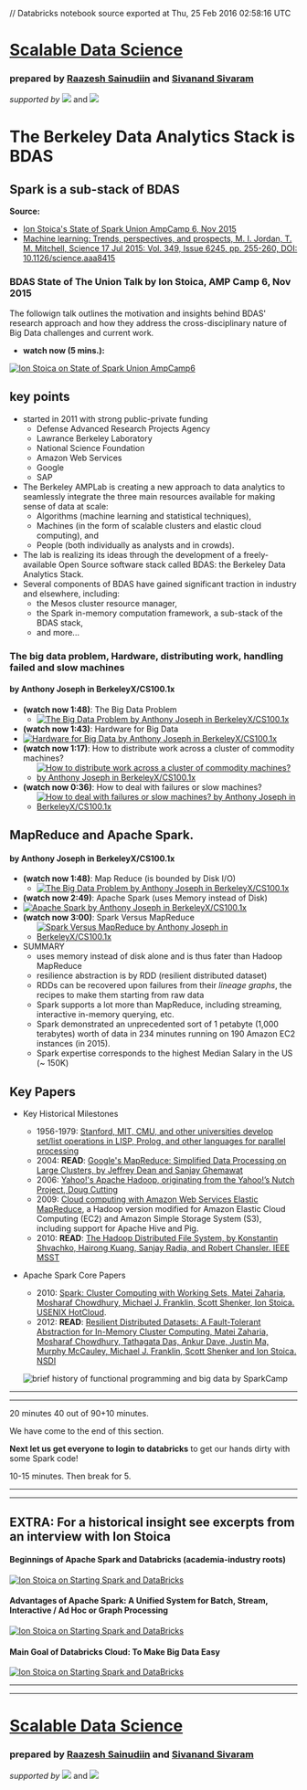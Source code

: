 // Databricks notebook source exported at Thu, 25 Feb 2016 02:58:16 UTC


# [Scalable Data Science](http://www.math.canterbury.ac.nz/~r.sainudiin/courses/ScalableDataScience/)


### prepared by [Raazesh Sainudiin](https://nz.linkedin.com/in/raazesh-sainudiin-45955845) and [Sivanand Sivaram](https://www.linkedin.com/in/sivanand)

*supported by* [![](https://raw.githubusercontent.com/raazesh-sainudiin/scalable-data-science/master/images/databricks_logoTM_200px.png)](https://databricks.com/)
and 
[![](https://raw.githubusercontent.com/raazesh-sainudiin/scalable-data-science/master/images/AWS_logoTM_200px.png)](https://www.awseducate.com/microsite/CommunitiesEngageHome)





# The Berkeley Data Analytics Stack is BDAS
## Spark is a sub-stack of BDAS
**Source:** 
* [Ion Stoica's State of Spark Union AmpCamp 6, Nov 2015](https://www.slideshare.net/secret/9ON8EEAlVKP3Sl)
* [Machine learning: Trends, perspectives, and prospects, M. I. Jordan, T. M. Mitchell, Science  17 Jul 2015: Vol. 349, Issue 6245, pp. 255-260, DOI: 10.1126/science.aaa8415](http://science.sciencemag.org/content/349/6245/255.full-text.pdf+html)

### BDAS State of The Union Talk by Ion Stoica, AMP Camp 6, Nov 2015 
The followign talk outlines the motivation and insights behind BDAS' research approach and how they address the cross-disciplinary nature of Big Data challenges and current work.
* **watch now (5 mins.):** 

[![Ion Stoica on State of Spark Union AmpCamp6](https://github.com/raazesh-sainudiin/scalable-data-science/raw/master/images/week1/stateofthebdasunionAmpCamp6Stoica-5_YTCover.png)](https://www.youtube.com/v/s7kj9XzRBQk?rel=0&autoplay=1&modestbranding=1&start=91&end=386)
 
## key points
* started in 2011 with strong public-private funding
  * Defense Advanced Research Projects Agency
  * Lawrance Berkeley Laboratory
  * National Science Foundation
  * Amazon Web Services
  * Google
  * SAP
* The Berkeley AMPLab is creating a new approach to data analytics to seamlessly integrate the three main resources available for making sense of data at scale: 
  * Algorithms (machine learning and statistical techniques), 
  * Machines (in the form of scalable clusters and elastic cloud computing), and 
  * People (both individually as analysts and in crowds). 
* The lab is realizing its ideas through the development of a freely-available Open Source software stack called BDAS: the Berkeley Data Analytics Stack. 
* Several components of BDAS have gained significant traction in industry and elsewhere, including: 
  * the Mesos cluster resource manager, 
  * the Spark in-memory computation framework, a sub-stack of the BDAS stack, 
  * and more... 





### The big data problem, Hardware, distributing work, handling failed and slow machines
#### by Anthony Joseph in BerkeleyX/CS100.1x

* **(watch now 1:48)**: The Big Data Problem
  * [![The Big Data Problem by Anthony Joseph in BerkeleyX/CS100.1x](http://img.youtube.com/vi/0JdJe5iehhw/0.jpg)](https://www.youtube.com/v/0JdJe5iehhw?rel=0&autoplay=1&modestbranding=1&start=1)
*  **(watch now 1:43)**: Hardware for Big Data
  * [![Hardware for Big Data by Anthony Joseph in BerkeleyX/CS100.1x](http://img.youtube.com/vi/KmIIMdsXGzc/0.jpg)](https://www.youtube.com/v/KmIIMdsXGzc?rel=0&autoplay=1&modestbranding=1&start=1)
* **(watch now 1:17)**: How to distribute work across a cluster of commodity machines?
  * [![How to distribute work across a cluster of commodity machines? by Anthony Joseph in BerkeleyX/CS100.1x](http://img.youtube.com/vi/Euk1v3VtNcM/0.jpg)](https://www.youtube.com/v/Euk1v3VtNcM?rel=0&autoplay=1&modestbranding=1&start=1)
* **(watch now 0:36)**: How to deal with failures or slow machines?
  * [![How to deal with failures or slow machines? by Anthony Joseph in BerkeleyX/CS100.1x](http://img.youtube.com/vi/NaHNsPEK3KA/0.jpg)](https://www.youtube.com/v/NaHNsPEK3KA?rel=0&autoplay=1&modestbranding=1&start=1)
  





## MapReduce and Apache Spark.
#### by Anthony Joseph in BerkeleyX/CS100.1x

* **(watch now 1:48)**: Map Reduce (is bounded by Disk I/O)
  * [![The Big Data Problem by Anthony Joseph in BerkeleyX/CS100.1x](http://img.youtube.com/vi/NqG_hYAKjYk/0.jpg)](https://www.youtube.com/v/NqG_hYAKjYk?rel=0&autoplay=1&modestbranding=1&start=1)
*  **(watch now 2:49)**: Apache Spark (uses Memory instead of Disk)
  * [![Apache Spark by Anthony Joseph in BerkeleyX/CS100.1x](http://img.youtube.com/vi/vat5Jki1lbI/0.jpg)](https://www.youtube.com/v/vat5Jki1lbI?rel=0&autoplay=1&modestbranding=1&start=1)
* **(watch now 3:00)**: Spark Versus MapReduce
  * [![Spark Versus MapReduce by Anthony Joseph in BerkeleyX/CS100.1x](http://img.youtube.com/vi/Ddq3Gua2QFg/0.jpg)](https://www.youtube.com/v/Ddq3Gua2QFg?rel=0&autoplay=1&modestbranding=1&start=1)
* SUMMARY
    * uses memory instead of disk alone and is thus fater than Hadoop MapReduce
    * resilience abstraction is by RDD (resilient distributed dataset)
    * RDDs can be recovered upon failures from their *lineage graphs*, the recipes to make them starting from raw data
    * Spark supports a lot more than MapReduce, including streaming, interactive in-memory querying, etc.
    * Spark demonstrated an unprecedented sort of 1 petabyte (1,000 terabytes) worth of data in 234 minutes running on 190 Amazon EC2 instances (in 2015).
    * Spark expertise corresponds to the highest Median Salary in the US (~ 150K)





## Key Papers

* Key Historical Milestones
  * 1956-1979: [Stanford, MIT, CMU, and other universities develop set/list operations in LISP, Prolog, and other languages for parallel processing](http://www-formal.stanford.edu/jmc/history/lisp/lisp.html)
  * 2004: **READ**: [Google's MapReduce: Simplified Data Processing on Large Clusters, by Jeffrey Dean and Sanjay Ghemawat](http://research.google.com/archive/mapreduce.html)
  * 2006: [Yahoo!'s Apache Hadoop, originating from the Yahoo!’s Nutch Project, Doug Cutting](http://developer.yahoo.com/hadoop/)
  * 2009: [Cloud computing with Amazon Web Services Elastic MapReduce](http://aws.amazon.com/elasticmapreduce/), a Hadoop version modified for Amazon Elastic Cloud Computing (EC2) and Amazon Simple Storage System (S3), including support for Apache Hive and Pig.
  * 2010: **READ**: [The Hadoop Distributed File System, by Konstantin Shvachko, Hairong Kuang, Sanjay Radia, and Robert Chansler. IEEE MSST](http://dx.doi.org/10.1109/MSST.2010.5496972) 
* Apache Spark Core Papers</h1>
  * 2010: [Spark: Cluster Computing with Working Sets, Matei Zaharia, Mosharaf Chowdhury, Michael J. Franklin, Scott Shenker, Ion Stoica. USENIX HotCloud](http://people.csail.mit.edu/matei/papers/2010/hotcloud_spark.pdf).
  * 2012: **READ**: [Resilient Distributed Datasets: A Fault-Tolerant Abstraction for In-Memory Cluster Computing, Matei Zaharia, Mosharaf Chowdhury, Tathagata Das, Ankur Dave, Justin Ma, Murphy McCauley, Michael J. Franklin, Scott Shenker and Ion Stoica. NSDI](http://usenix.org/system/files/conference/nsdi12/nsdi12-final138.pdf)
  
  ![brief history of functional programming and big data by SparkCamp](https://raw.githubusercontent.com/raazesh-sainudiin/scalable-data-science/master/images/week1/dbTrImg_BriefHistoryFuncProgBigData700x.png)





***
***
20 minutes
40 out of 90+10 minutes.

We have come to the end of this section.

**Next let us get everyone to login to databricks** to get our hands dirty with some Spark code! 

10-15 minutes.
Then break for 5.
***
***






## EXTRA: For a historical insight see excerpts from an interview with Ion Stoica

#### Beginnings of Apache Spark and Databricks (academia-industry roots)
[![Ion Stoica on Starting Spark and DataBricks](http://img.youtube.com/vi/bHH8sG-F9tg/0.jpg)](https://www.youtube.com/v/bHH8sG-F9tg?rel=0&autoplay=1&modestbranding=1&start=231&end=365)

#### Advantages of Apache Spark: A Unified System for Batch, Stream, Interactive / Ad Hoc or Graph Processing
[![Ion Stoica on Starting Spark and DataBricks](http://img.youtube.com/vi/bHH8sG-F9tg/0.jpg)](https://www.youtube.com/v/bHH8sG-F9tg?rel=0&autoplay=1&modestbranding=1&start=458&end=726)

#### Main Goal of Databricks Cloud: To Make Big Data Easy
[![Ion Stoica on Starting Spark and DataBricks](http://img.youtube.com/vi/bHH8sG-F9tg/0.jpg)](https://www.youtube.com/v/bHH8sG-F9tg?rel=0&autoplay=1&modestbranding=1&start=890&end=985)

***
***






# [Scalable Data Science](http://www.math.canterbury.ac.nz/~r.sainudiin/courses/ScalableDataScience/)


### prepared by [Raazesh Sainudiin](https://nz.linkedin.com/in/raazesh-sainudiin-45955845) and [Sivanand Sivaram](https://www.linkedin.com/in/sivanand)

*supported by* [![](https://raw.githubusercontent.com/raazesh-sainudiin/scalable-data-science/master/images/databricks_logoTM_200px.png)](https://databricks.com/)
and 
[![](https://raw.githubusercontent.com/raazesh-sainudiin/scalable-data-science/master/images/AWS_logoTM_200px.png)](https://www.awseducate.com/microsite/CommunitiesEngageHome)
